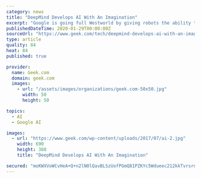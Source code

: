 ```yaml
---
category: news
title: "DeepMind Develops AI With An Imagination"
excerpt: "Google is going full Westworld by giving robots the ability to imagine and plan. In the same way a person would look at a glass of water on the edge of a table and consider whether it might fall ..."
publishedDateTime: 2020-01-29T00:00:00Z
sourceUrl: "https://www.geek.com/tech/deepmind-develops-ai-with-an-imagination-1708908/"
type: article
quality: 84
heat: 84
published: true

provider:
  name: Geek.com
  domain: geek.com
  images:
    - url: "/assets/images/organizations/geek.com-50x50.jpg"
      width: 50
      height: 50

topics:
  - AI
  - Google AI

images:
  - url: "https://www.geek.com/wp-content/uploads/2017/07/ai-2.jpg"
    width: 690
    height: 388
    title: "DeepMind Develops AI With An Imagination"

secured: "moKWXVoWCvHeA+Q+n2lN0lQavBLSzUofPGmQ81PZKYc5Wdueec212kkTvrsrn47xnWxmL9xRTE8vfOWIxDMVKgRxr2Wu7cZ2SiF32AwrXPy5RBq/8H93yg15FoB/2kXQonYhz/bGUFr488kxmgAFU7diiAZukLAMEyU1dbfqYUJXbFoNASSIosdUUasU2Rm7Lr7/hPBiz0oh+pbeV4EUySIx2IKshn1r0P6fz7xro2Nfa3NsKJ9Pf29OiKnDdsKdxVbm71kuv+cqYvV4+UV3Er6FbHlFZVDP3yvNvYSW9eXi8flnzbdRs/Qp640R3IaT;hnWoHRY9P1KEG3hqEmMmOQ=="
---
```



